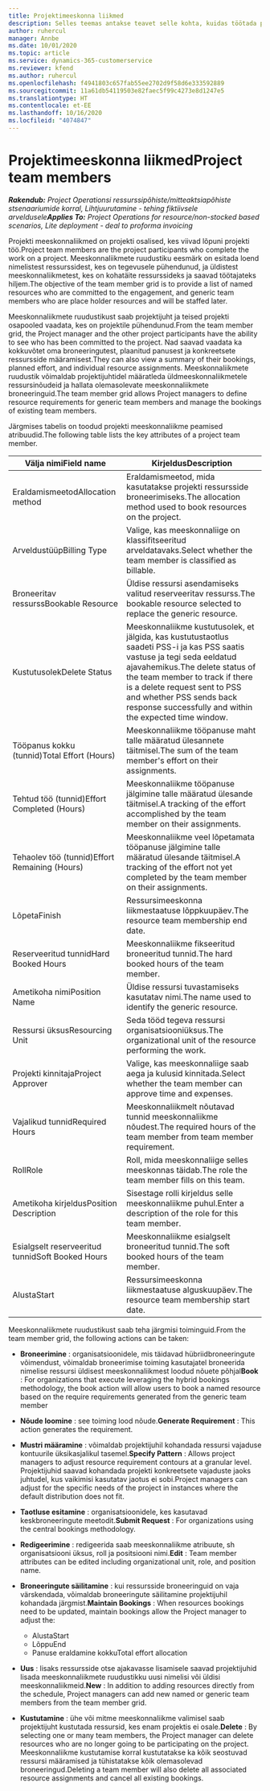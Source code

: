 ```yaml
---
title: Projektimeeskonna liikmed
description: Selles teemas antakse teavet selle kohta, kuidas töötada projekti meeskonnaliikmete teabe, atribuutide ja kavandamisega.
author: ruhercul
manager: Annbe
ms.date: 10/01/2020
ms.topic: article
ms.service: dynamics-365-customerservice
ms.reviewer: kfend
ms.author: ruhercul
ms.openlocfilehash: f4941803c657fab55ee2702d9f58d6e333592889
ms.sourcegitcommit: 11a61db54119503e82faec5f99c4273e8d1247e5
ms.translationtype: HT
ms.contentlocale: et-EE
ms.lasthandoff: 10/16/2020
ms.locfileid: "4074847"
---
```

# <a name="project-team-members"></a><span data-ttu-id="67aea-103">Projektimeeskonna liikmed</span><span class="sxs-lookup"><span data-stu-id="67aea-103">Project team members</span></span>

<span data-ttu-id="67aea-104">_**Rakendub:** Project Operationsi ressurssipõhiste/mitteaktsiapõhiste stsenaariumide korral,  Lihtjuurutamine - tehing fiktiivsele arveldusele_</span><span class="sxs-lookup"><span data-stu-id="67aea-104">_**Applies To:** Project Operations for resource/non-stocked based scenarios, Lite deployment - deal to proforma invoicing_</span></span>

<span data-ttu-id="67aea-105">Projekti meeskonnaliikmed on projekti osalised, kes viivad lõpuni projekti töö.</span><span class="sxs-lookup"><span data-stu-id="67aea-105">Project team members are the project participants who complete the work on a project.</span></span> <span data-ttu-id="67aea-106">Meeskonnaliikmete ruudustiku eesmärk on esitada loend nimelistest ressurssidest, kes on tegevusele pühendunud, ja üldistest meeskonnaliikmetest, kes on kohatäite ressurssideks ja saavad töötajateks hiljem.</span><span class="sxs-lookup"><span data-stu-id="67aea-106">The objective of the team member grid is to provide a list of named resources who are committed to the engagement, and generic team members who are place holder resources and will be staffed later.</span></span>

<span data-ttu-id="67aea-107">Meeskonnaliikmete ruudustikust saab projektijuht ja teised projekti osapooled vaadata, kes on projektile pühendunud.</span><span class="sxs-lookup"><span data-stu-id="67aea-107">From the team member grid, the Project manager and the other project participants have the ability to see who has been committed to the project.</span></span> <span data-ttu-id="67aea-108">Nad saavad vaadata ka kokkuvõtet oma broneeringutest, plaanitud panusest ja konkreetsete ressursside määramisest.</span><span class="sxs-lookup"><span data-stu-id="67aea-108">They can also view a summary of their bookings, planned effort, and individual resource assignments.</span></span> <span data-ttu-id="67aea-109">Meeskonnaliikmete ruudustik võimaldab projektijuhtidel määratleda üldmeeskonnaliikmetele ressursinõudeid ja hallata olemasolevate meeskonnaliikmete broneeringuid.</span><span class="sxs-lookup"><span data-stu-id="67aea-109">The team member grid allows Project managers to define resource requirements for generic team members and manage the bookings of existing team members.</span></span>

<span data-ttu-id="67aea-110">Järgmises tabelis on toodud projekti meeskonnaliikme peamised atribuudid.</span><span class="sxs-lookup"><span data-stu-id="67aea-110">The following table lists the key attributes of a project team member.</span></span>

| <span data-ttu-id="67aea-111">Välja nimi</span><span class="sxs-lookup"><span data-stu-id="67aea-111">Field name</span></span>          | <span data-ttu-id="67aea-112">Kirjeldus</span><span class="sxs-lookup"><span data-stu-id="67aea-112">Description</span></span>                                                                                                                                                                  |
|--------------------------|-----------------------------------------------------------------------------------------------------------------------------------------------------------------------------------|
| <span data-ttu-id="67aea-113">Eraldamismeetod</span><span class="sxs-lookup"><span data-stu-id="67aea-113">Allocation method</span></span>        | <span data-ttu-id="67aea-114">Eraldamismeetod, mida kasutatakse projekti ressursside broneerimiseks.</span><span class="sxs-lookup"><span data-stu-id="67aea-114">The allocation method used to book resources on the project.</span></span>                                                                         |
| <span data-ttu-id="67aea-115">Arveldustüüp</span><span class="sxs-lookup"><span data-stu-id="67aea-115">Billing Type</span></span>             | <span data-ttu-id="67aea-116">Valige, kas meeskonnaliige on klassifitseeritud arveldatavaks.</span><span class="sxs-lookup"><span data-stu-id="67aea-116">Select whether the team member is classified as billable.</span></span>                                                                                                                                       |
| <span data-ttu-id="67aea-117">Broneeritav ressurss</span><span class="sxs-lookup"><span data-stu-id="67aea-117">Bookable Resource</span></span>        | <span data-ttu-id="67aea-118">Üldise ressursi asendamiseks valitud reserveeritav ressurss.</span><span class="sxs-lookup"><span data-stu-id="67aea-118">The bookable resource selected to replace the generic resource.</span></span>                                                                                                                   |
| <span data-ttu-id="67aea-119">Kustutusolek</span><span class="sxs-lookup"><span data-stu-id="67aea-119">Delete Status</span></span>            | <span data-ttu-id="67aea-120">Meeskonnaliikme kustutusolek, et jälgida, kas kustutustaotlus saadeti PSS-i ja kas PSS saatis vastuse ja tegi seda eeldatud ajavahemikus.</span><span class="sxs-lookup"><span data-stu-id="67aea-120">The delete status of the team member to track if there is a delete request sent to PSS and whether PSS sends back response successfully and within the expected time window.</span></span> |
| <span data-ttu-id="67aea-121">Tööpanus kokku (tunnid)</span><span class="sxs-lookup"><span data-stu-id="67aea-121">Total Effort (Hours)</span></span>     | <span data-ttu-id="67aea-122">Meeskonnaliikme tööpanuse maht talle määratud ülesannete täitmisel.</span><span class="sxs-lookup"><span data-stu-id="67aea-122">The sum of the team member's effort on their assignments.</span></span>                                                                                                                         |
| <span data-ttu-id="67aea-123">Tehtud töö (tunnid)</span><span class="sxs-lookup"><span data-stu-id="67aea-123">Effort Completed (Hours)</span></span> | <span data-ttu-id="67aea-124">Meeskonnaliikme tööpanuse jälgimine talle määratud ülesande täitmisel.</span><span class="sxs-lookup"><span data-stu-id="67aea-124">A tracking of the effort accomplished by the team member on their assignments.</span></span>                                                                                           |
| <span data-ttu-id="67aea-125">Tehaolev töö (tunnid)</span><span class="sxs-lookup"><span data-stu-id="67aea-125">Effort Remaining (Hours)</span></span> | <span data-ttu-id="67aea-126">Meeskonnaliikme veel lõpetamata tööpanuse jälgimine talle määratud ülesande täitmisel.</span><span class="sxs-lookup"><span data-stu-id="67aea-126">A tracking of the effort not yet completed by the team member on their assignments.</span></span>                                                                                    |
| <span data-ttu-id="67aea-127">Lõpeta</span><span class="sxs-lookup"><span data-stu-id="67aea-127">Finish</span></span>                   | <span data-ttu-id="67aea-128">Ressursimeeskonna liikmestaatuse lõppkuupäev.</span><span class="sxs-lookup"><span data-stu-id="67aea-128">The resource team membership end date.</span></span>                                                                                                                                            |
| <span data-ttu-id="67aea-129">Reserveeritud tunnid</span><span class="sxs-lookup"><span data-stu-id="67aea-129">Hard Booked Hours</span></span>        | <span data-ttu-id="67aea-130">Meeskonnaliikme fikseeritud broneeritud tunnid.</span><span class="sxs-lookup"><span data-stu-id="67aea-130">The hard booked hours of the team member.</span></span>                                                                                                                                                                |
| <span data-ttu-id="67aea-131">Ametikoha nimi</span><span class="sxs-lookup"><span data-stu-id="67aea-131">Position Name</span></span>            | <span data-ttu-id="67aea-132">Üldise ressursi tuvastamiseks kasutatav nimi.</span><span class="sxs-lookup"><span data-stu-id="67aea-132">The name used to identify the generic resource.</span></span>                                                                                                                                   |
| <span data-ttu-id="67aea-133">Ressursi üksus</span><span class="sxs-lookup"><span data-stu-id="67aea-133">Resourcing Unit</span></span>          | <span data-ttu-id="67aea-134">Seda tööd tegeva ressursi organisatsiooniüksus.</span><span class="sxs-lookup"><span data-stu-id="67aea-134">The organizational unit of the resource performing the work.</span></span>                                                                                                                      |
| <span data-ttu-id="67aea-135">Projekti kinnitaja</span><span class="sxs-lookup"><span data-stu-id="67aea-135">Project Approver</span></span>         | <span data-ttu-id="67aea-136">Valige, kas meeskonnaliige saab aega ja kulusid kinnitada.</span><span class="sxs-lookup"><span data-stu-id="67aea-136">Select whether the team member can approve time and expenses.</span></span>                                                                                                                     |
| <span data-ttu-id="67aea-137">Vajalikud tunnid</span><span class="sxs-lookup"><span data-stu-id="67aea-137">Required Hours</span></span>           | <span data-ttu-id="67aea-138">Meeskonnaliikmelt nõutavad tunnid meeskonnaliikme nõudest.</span><span class="sxs-lookup"><span data-stu-id="67aea-138">The required hours of the team member from team member requirement.</span></span>                                                                                                                       |
| <span data-ttu-id="67aea-139">Roll</span><span class="sxs-lookup"><span data-stu-id="67aea-139">Role</span></span>                     | <span data-ttu-id="67aea-140">Roll, mida meeskonnaliige selles meeskonnas täidab.</span><span class="sxs-lookup"><span data-stu-id="67aea-140">The role the team member fills on this team.</span></span>                                                                                                                                |
| <span data-ttu-id="67aea-141">Ametikoha kirjeldus</span><span class="sxs-lookup"><span data-stu-id="67aea-141">Position Description</span></span>     | <span data-ttu-id="67aea-142">Sisestage rolli kirjeldus selle meeskonnaliikme puhul.</span><span class="sxs-lookup"><span data-stu-id="67aea-142">Enter a description of the role for this team member.</span></span>                                                                                                                             |
| <span data-ttu-id="67aea-143">Esialgselt reserveeritud tunnid</span><span class="sxs-lookup"><span data-stu-id="67aea-143">Soft Booked Hours</span></span>        | <span data-ttu-id="67aea-144">Meeskonnaliikme esialgselt broneeritud tunnid.</span><span class="sxs-lookup"><span data-stu-id="67aea-144">The soft booked hours of the team member.</span></span>                                                                                                                                                                 |
| <span data-ttu-id="67aea-145">Alusta</span><span class="sxs-lookup"><span data-stu-id="67aea-145">Start</span></span>                    | <span data-ttu-id="67aea-146">Ressursimeeskonna liikmestaatuse alguskuupäev.</span><span class="sxs-lookup"><span data-stu-id="67aea-146">The resource team membership start date.</span></span>                                                                                                                                          |

<span data-ttu-id="67aea-147">Meeskonnaliikmete ruudustikust saab teha järgmisi toiminguid.</span><span class="sxs-lookup"><span data-stu-id="67aea-147">From the team member grid, the following actions can be taken:</span></span>

- <span data-ttu-id="67aea-148">**Broneerimine** : organisatsioonidele, mis täidavad hübriidbroneeringute võimendust, võimaldab broneerimise toiming kasutajatel broneerida nimelise ressursi üldisest meeskonnaliikmest loodud nõuete põhjal</span><span class="sxs-lookup"><span data-stu-id="67aea-148">**Book** : For organizations that execute leveraging the hybrid bookings methodology, the book action will allow users to book a named resource based on the require requirements generated from the generic team member</span></span>
- <span data-ttu-id="67aea-149">**Nõude loomine** : see toiming lood nõude.</span><span class="sxs-lookup"><span data-stu-id="67aea-149">**Generate Requirement** : This action generates the requirement.</span></span>
- <span data-ttu-id="67aea-150">**Mustri määramine** : võimaldab projektijuhil kohandada ressursi vajaduse kontuurile üksikasjalikul tasemel.</span><span class="sxs-lookup"><span data-stu-id="67aea-150">**Specify Pattern** : Allows project managers to adjust resource requirement contours at a granular level.</span></span> <span data-ttu-id="67aea-151">Projektijuhid saavad kohandada projekti konkreetsete vajaduste jaoks juhtudel, kus vaikimisi kasutatav jaotus ei sobi.</span><span class="sxs-lookup"><span data-stu-id="67aea-151">Project managers can adjust for the specific needs of the project in instances where the default distribution does not fit.</span></span>
- <span data-ttu-id="67aea-152">**Taotluse esitamine** : organisatsioonidele, kes kasutavad keskbroneeringute meetodit.</span><span class="sxs-lookup"><span data-stu-id="67aea-152">**Submit Request** : For organizations using the central bookings methodology.</span></span>
- <span data-ttu-id="67aea-153">**Redigeerimine** : redigeerida saab meeskonnaliikme atribuute, sh organisatsiooni üksus, roll ja positsiooni nimi.</span><span class="sxs-lookup"><span data-stu-id="67aea-153">**Edit** : Team member attributes can be edited including organizational unit, role, and position name.</span></span>
- <span data-ttu-id="67aea-154">**Broneeringute säilitamine** : kui ressursside broneeringuid on vaja värskendada, võimaldab broneeringute säilitamine projektijuhil kohandada järgmist.</span><span class="sxs-lookup"><span data-stu-id="67aea-154">**Maintain Bookings** : When resources bookings need to be updated, maintain bookings allow the Project manager to adjust the:</span></span>

    - <span data-ttu-id="67aea-155">Alusta</span><span class="sxs-lookup"><span data-stu-id="67aea-155">Start</span></span>
    - <span data-ttu-id="67aea-156">Lõppu</span><span class="sxs-lookup"><span data-stu-id="67aea-156">End</span></span>
    - <span data-ttu-id="67aea-157">Panuse eraldamine kokku</span><span class="sxs-lookup"><span data-stu-id="67aea-157">Total effort allocation</span></span>

- <span data-ttu-id="67aea-158">**Uus** : lisaks ressursside otse ajakavasse lisamisele saavad projektijuhid lisada meeskonnaliikmete ruudustikku uusi nimelisi või üldisi meeskonnaliikmeid.</span><span class="sxs-lookup"><span data-stu-id="67aea-158">**New** : In addition to adding resources directly from the schedule, Project managers can add new named or generic team members from the team member grid.</span></span>
- <span data-ttu-id="67aea-159">**Kustutamine** : ühe või mitme meeskonnaliikme valimisel saab projektijuht kustutada ressursid, kes enam projektis ei osale.</span><span class="sxs-lookup"><span data-stu-id="67aea-159">**Delete** : By selecting one or many team members, the Project manager can delete resources who are no longer going to be participating on the project.</span></span> <span data-ttu-id="67aea-160">Meeskonnaliikme kustutamise korral kustutatakse ka kõik seostuvad ressursi määramised ja tühistatakse kõik olemasolevad broneeringud.</span><span class="sxs-lookup"><span data-stu-id="67aea-160">Deleting a team member will also delete all associated resource assignments and  cancel all existing bookings.</span></span>
